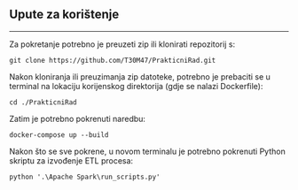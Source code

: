 ## Upute za korištenje
<hr>
Za pokretanje potrebno je preuzeti zip ili klonirati repozitorij s:

```
git clone https://github.com/T30M47/PrakticniRad.git
```

Nakon kloniranja ili preuzimanja zip datoteke, potrebno je prebaciti se u terminal na lokaciju korijenskog direktorija (gdje se nalazi Dockerfile):
```
cd ./PrakticniRad
```

Zatim je potrebno pokrenuti naredbu:
```
docker-compose up --build
```

Nakon što se sve pokrene, u novom terminalu je potrebno pokrenuti Python skriptu za izvođenje ETL procesa:
```
python '.\Apache Spark\run_scripts.py'
```
